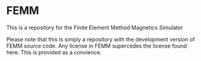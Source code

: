 # FEMM
This is a repository for the Finite Element Method Magnetics Simulator

Please note that this is simply a repository with the development version of FEMM source code. Any license in FEMM supercedes the license found here. This is provided as a convience.
